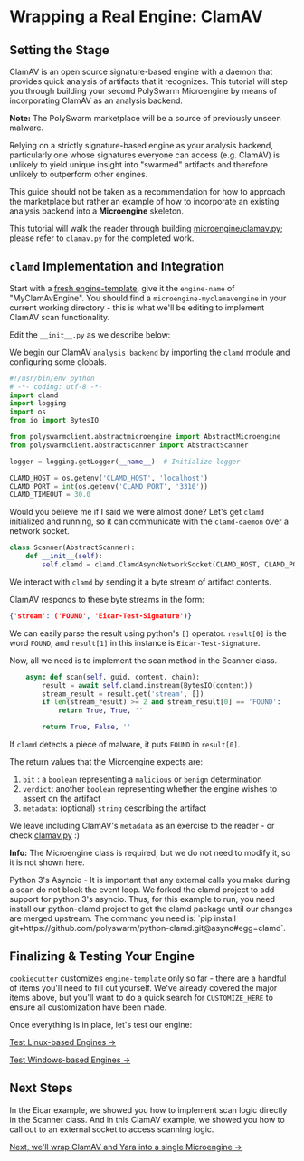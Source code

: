 # Wrapping a Real Engine: ClamAV

## Setting the Stage

ClamAV is an open source signature-based engine with a daemon that provides quick analysis of artifacts that it recognizes. This tutorial will step you through building your second PolySwarm Microengine by means of incorporating ClamAV as an analysis backend.

<div class="m-flag">
  <p>
    <strong>Note:</strong>
    The PolySwarm marketplace will be a source of previously unseen malware.
  </p>
  <p>
    Relying on a strictly signature-based engine as your analysis backend, particularly one whose signatures everyone can access (e.g. ClamAV) is unlikely to yield unique insight into "swarmed" artifacts and therefore unlikely to outperform other engines.
  </p>
  <p>
    This guide should not be taken as a recommendation for how to approach the marketplace but rather an example of how to incorporate an existing analysis backend into a <strong>Microengine</strong> skeleton.
  </p>
</div>

This tutorial will walk the reader through building [microengine/clamav.py](https://github.com/polyswarm/polyswarm-client/blob/master/src/microengine/clamav.py); please refer to `clamav.py` for the completed work.

## `clamd` Implementation and Integration

Start with a [fresh engine-template](/microengines-scratch-to-eicar/#customize-engine-template), give it the `engine-name` of "MyClamAvEngine". You should find a `microengine-myclamavengine` in your current working directory - this is what we'll be editing to implement ClamAV scan functionality.

Edit the `__init__.py` as we describe below:

We begin our ClamAV `analysis backend` by importing the `clamd` module and configuring some globals.

```python
#!/usr/bin/env python
# -*- coding: utf-8 -*-
import clamd
import logging
import os
from io import BytesIO

from polyswarmclient.abstractmicroengine import AbstractMicroengine
from polyswarmclient.abstractscanner import AbstractScanner

logger = logging.getLogger(__name__)  # Initialize logger

CLAMD_HOST = os.getenv('CLAMD_HOST', 'localhost')
CLAMD_PORT = int(os.getenv('CLAMD_PORT', '3310'))
CLAMD_TIMEOUT = 30.0
```

Would you believe me if I said we were almost done? Let's get `clamd` initialized and running, so it can communicate with the `clamd-daemon` over a network socket.

```python
class Scanner(AbstractScanner):
    def __init__(self):
        self.clamd = clamd.ClamdAsyncNetworkSocket(CLAMD_HOST, CLAMD_PORT, CLAMD_TIMEOUT)
```

We interact with `clamd` by sending it a byte stream of artifact contents.

ClamAV responds to these byte streams in the form:

```json
{'stream': ('FOUND', 'Eicar-Test-Signature')}
```

We can easily parse the result using python's `[]` operator. `result[0]` is the word `FOUND`, and `result[1]` in this instance is `Eicar-Test-Signature`.

Now, all we need is to implement the scan method in the Scanner class.

```python
    async def scan(self, guid, content, chain):
        result = await self.clamd.instream(BytesIO(content))
        stream_result = result.get('stream', [])
        if len(stream_result) >= 2 and stream_result[0] == 'FOUND':
            return True, True, ''

        return True, False, ''
```

If `clamd` detects a piece of malware, it puts `FOUND` in `result[0]`.

The return values that the Microengine expects are:

1. `bit` : a `boolean` representing a `malicious` or `benign` determination
2. `verdict`: another `boolean` representing whether the engine wishes to assert on the artifact
3. `metadata`: (optional) `string` describing the artifact

We leave including ClamAV's `metadata` as an exercise to the reader - or check [clamav.py](https://github.com/polyswarm/polyswarm-client/blob/master/src/microengine/clamav.py) :)

<div class="m-flag">
  <p>
    <strong>Info:</strong>
    The Microengine class is required, but we do not need to modify it, so it is not shown here.
  </p>
  <p>
    Python 3's Asyncio - It is important that any external calls you make during a scan do not block the event loop.
    We forked the clamd project to add support for python 3's asyncio.
    Thus, for this example to run, you need install our python-clamd project to get the clamd package until our changes are merged upstream.
    The command you need is: `pip install git+https://github.com/polyswarm/python-clamd.git@async#egg=clamd`.
  </p>
</div>

## Finalizing & Testing Your Engine

`cookiecutter` customizes `engine-template` only so far - there are a handful of items you'll need to fill out yourself. We've already covered the major items above, but you'll want to do a quick search for `CUSTOMIZE_HERE` to ensure all customization have been made.

Once everything is in place, let's test our engine:

[Test Linux-based Engines →](/testing-linux/)

[Test Windows-based Engines →](/testing-windows/)

## Next Steps

In the Eicar example, we showed you how to implement scan logic directly in the Scanner class. And in this ClamAV example, we showed you how to call out to an external socket to access scanning logic.

[Next, we'll wrap ClamAV and Yara into a single Microengine ->](/microengines-clamav-to-multi/)